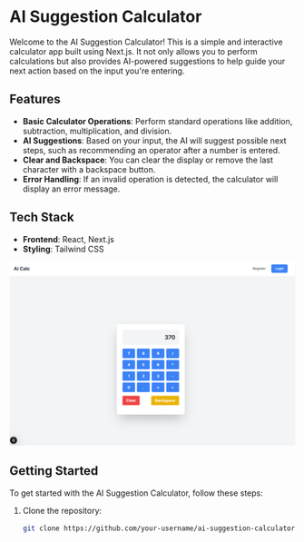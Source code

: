 
# AI Suggestion Calculator

Welcome to the AI Suggestion Calculator! This is a simple and interactive calculator app built using Next.js. It not only allows you to perform calculations but also provides AI-powered suggestions to help guide your next action based on the input you're entering.

## Features

- **Basic Calculator Operations**: Perform standard operations like addition, subtraction, multiplication, and division.
- **AI Suggestions**: Based on your input, the AI will suggest possible next steps, such as recommending an operator after a number is entered.
- **Clear and Backspace**: You can clear the display or remove the last character with a backspace button.
- **Error Handling**: If an invalid operation is detected, the calculator will display an error message.

## Tech Stack

- **Frontend**: React, Next.js
- **Styling**: Tailwind CSS

![image alt](https://github.com/Haseeb982/AI-Calculator/blob/main/calculatorimage.PNG?raw=true)

## Getting Started


To get started with the AI Suggestion Calculator, follow these steps:

1. Clone the repository:

   ```bash
   git clone https://github.com/your-username/ai-suggestion-calculator.git
